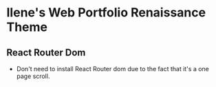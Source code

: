 # Ilene's Web Portfolio Renaissance Theme 

## React Router Dom
- Don't need to install React Router dom due to the fact that it's a one page scroll. 

## 